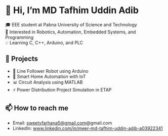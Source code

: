 # 👋 Hi, I’m MD Tafhim Uddin Adib

🎓 EEE student at Pabna University of Science and Technology  
🔧 Interested in Robotics, Automation, Embedded Systems, and Programming  
💡 Learning C, C++, Arduino, and PLC  

## 🔨 Projects
- 🤖 Line Follower Robot using Arduino
- 🔌 Smart Home Automation with IoT
- 📊 Circuit Analysis using MATLAB
- ⚡ Power Distribution Project Simulation in ETAP

## 📫 How to reach me
- Email: sweetyfarhana5@gmail.com@gmail.com
- LinkedIn: www.linkedin.com/in/meer-md-tafhim-uddin-adib-a03922341
